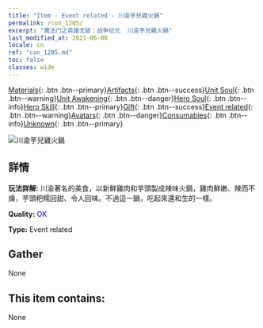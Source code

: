 ```yaml
---
title: "Item - Event related - 川渝芋兒雞火鍋"
permalink: /con_1205/
excerpt: "魔法门之英雄无敌：战争纪元  川渝芋兒雞火鍋"
last_modified_at: 2021-06-08
locale: cn
ref: "con_1205.md"
toc: false
classes: wide
---
```

 [Materials](/ItemsCN/){: .btn .btn--primary}[Artifacts](/ItemsCN/Artifacts/){: .btn .btn--success}[Unit Soul](/ItemsCN/UnitSoul/){: .btn .btn--warning}[Unit Awakening](/ItemsCN/UnitAwakening/){: .btn .btn--danger}[Hero Soul](/ItemsCN/HeroSoul/){: .btn .btn--info}[Hero Skill](/ItemsCN/HeroSkill/){: .btn .btn--primary}[Gift](/ItemsCN/Gift/){: .btn .btn--success}[Event related](/ItemsCN/Events/){: .btn .btn--warning}[Avatars](/ItemsCN/Avatars/){: .btn .btn--danger}[Consumables](/ItemsCN/Consumables/){: .btn .btn--info}[Unknown](/ItemsCN/Unknown/){: .btn .btn--primary}

 ![川渝芋兒雞火鍋](/images/t/i_81521221.png)

## 詳情
 **玩法詳解:** 川渝著名的美食，以新鮮雞肉和芋頭製成辣味火鍋，雞肉鮮嫩、辣而不燥，芋頭粑糯回甜、令人回味。不過這一鍋，吃起來還和生的一樣。

 **Quality:** <span style="color: #0000CD">OK</span>

 **Type:** Event related

## Gather

  None

## This item contains:

  None

